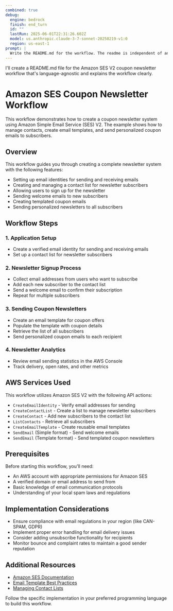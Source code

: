 ```yaml
---
combined: true
debug:
  engine: bedrock
  finish: end_turn
  id: ""
  lastRun: 2025-06-01T22:31:26.602Z
  model: us.anthropic.claude-3-7-sonnet-20250219-v1:0
  region: us-east-1
prompt: |
  Write the README.md for the workflow. The readme is independent of any specific language, and should be written generically to allow a programmer from any language to understand what the workflow will do, without needing to know Python for the implementation.
---
```

I'll create a README.md file for the Amazon SES V2 coupon newsletter workflow that's language-agnostic and explains the workflow clearly.

# Amazon SES Coupon Newsletter Workflow

This workflow demonstrates how to create a coupon newsletter system using Amazon Simple Email Service (SES) V2. The example shows how to manage contacts, create email templates, and send personalized coupon emails to subscribers.

## Overview

This workflow guides you through creating a complete newsletter system with the following features:

- Setting up email identities for sending and receiving emails
- Creating and managing a contact list for newsletter subscribers
- Allowing users to sign up for the newsletter
- Sending welcome emails to new subscribers
- Creating templated coupon emails
- Sending personalized newsletters to all subscribers

## Workflow Steps

### 1. Application Setup

- Create a verified email identity for sending and receiving emails
- Set up a contact list for newsletter subscribers

### 2. Newsletter Signup Process

- Collect email addresses from users who want to subscribe
- Add each new subscriber to the contact list
- Send a welcome email to confirm their subscription
- Repeat for multiple subscribers

### 3. Sending Coupon Newsletters

- Create an email template for coupon offers
- Populate the template with coupon details
- Retrieve the list of all subscribers
- Send personalized coupon emails to each recipient

### 4. Newsletter Analytics

- Review email sending statistics in the AWS Console
- Track delivery, open rates, and other metrics

## AWS Services Used

This workflow utilizes Amazon SES V2 with the following API actions:

- `CreateEmailIdentity` - Verify email addresses for sending
- `CreateContactList` - Create a list to manage newsletter subscribers
- `CreateContact` - Add new subscribers to the contact list
- `ListContacts` - Retrieve all subscribers
- `CreateEmailTemplate` - Create reusable email templates
- `SendEmail` (Simple format) - Send welcome emails
- `SendEmail` (Template format) - Send templated coupon newsletters

## Prerequisites

Before starting this workflow, you'll need:

- An AWS account with appropriate permissions for Amazon SES
- A verified domain or email address to send from
- Basic knowledge of email communication protocols
- Understanding of your local spam laws and regulations

## Implementation Considerations

- Ensure compliance with email regulations in your region (like CAN-SPAM, GDPR)
- Implement proper error handling for email delivery issues
- Consider adding unsubscribe functionality for recipients
- Monitor bounce and complaint rates to maintain a good sender reputation

## Additional Resources

- [Amazon SES Documentation](https://docs.aws.amazon.com/ses/latest/dg/Welcome.html)
- [Email Template Best Practices](https://docs.aws.amazon.com/ses/latest/dg/send-personalized-email-api.html)
- [Managing Contact Lists](https://docs.aws.amazon.com/ses/latest/dg/managing-contact-lists.html)

Follow the specific implementation in your preferred programming language to build this workflow.